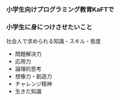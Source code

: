 ### 小学生向けプログラミング教育KaFTで
### 小学生に身につけさせたいこと

社会人で求められる知識・スキル・態度

* 問題解決力
* 応用力
* 論理的思考
* 想像力・創造力
* チャレンジ精神
* 生きた知識

